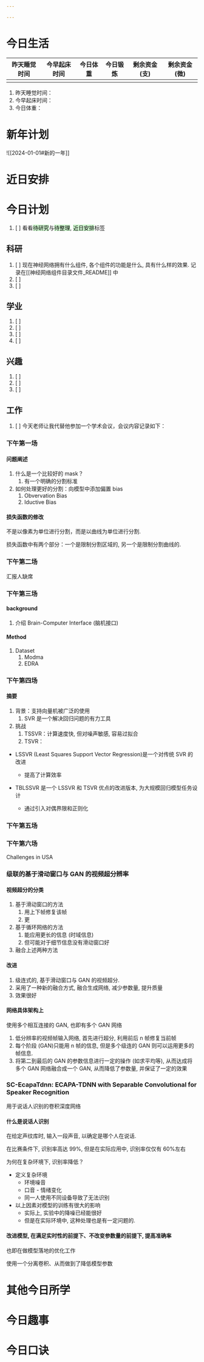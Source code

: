 ```yaml
---

---
```

# 今日生活

| 昨天睡觉时间 | 今早起床时间 | 今日体重 | 今日锻炼 | 剩余资金(支) | 剩余资金(微) |
| ------ | ------ | ---- | ---- | ------- | ------- |
|        |        |      |      |         |         |

1. 昨天睡觉时间：
2. 今早起床时间：
3. 今日体重：

# 新年计划

![[2024-01-01#新的一年]]

# 近日安排

# 今日计划

1. [ ] 看看<mark style="background: #BBFABBA6;">待研究</mark>与<mark style="background: #BBFABBA6;">待整理</mark>,  <mark style="background: #BBFABBA6;">近日安排</mark>标签

## 科研

1. [ ] 现在神经网络拥有什么组件, 各个组件的功能是什么, 具有什么样的效果. 记录在[[神经网络组件目录文件_README]] 中
2. [ ] 
3. [ ] 

## 学业

1. [ ] 
2. [ ] 
3. [ ] 
4. [ ] 

## 兴趣

1. [ ] 
2. [ ] 
3. [ ] 

## 工作

1. [ ] 今天老师让我代替他参加一个学术会议，会议内容记录如下：

### 下午第一场

#### 问题阐述

1. 什么是一个比较好的 mask？
	1. 有一个明确的分割标准
2. 如何处理更好的分割：向模型中添加偏置 bias
	1. Obvervation Bias
	2. Iductive Bias

#### 损失函数的修改

不是以像素为单位进行分割，而是以曲线为单位进行分割.

损失函数中有两个部分：一个是限制分割区域的, 另一个是限制分割曲线的.

### 下午第二场

汇报人缺席

### 下午第三场

#### background

1. 介绍 Brain-Computer Interface (脑机接口)

#### Method

1. Dataset
	1. Modma
	2. EDRA

### 下午第四场

#### 摘要

1. 背景：支持向量机被广泛的使用
	1. SVR 是一个解决回归问题的有力工具
2. 挑战
	1. TSSVR：计算速度快, 但对噪声敏感, 容易过拟合
	2. TSVR：

- LSSVR (Least Squares Support Vector Regression)是一个对传统 SVR 的改进
	- 提高了计算效率

- TBLSSVR 是一个 LSSVR 和 TSVR 优点的改进版本, 为大规模回归模型任务设计
	- 通过引入对偶界限和正则化

### 下午第五场


### 下午第六场

Challenges in USA

### 级联的基于滑动窗口与 GAN 的视频超分辨率

#### 视频超分的分类

1. 基于滑动窗口的方法
	1. 用上下帧修复该帧
	2. 更
2. 基于循环网络的方法
	1. 能应用更长的信息 (时域信息)
	2. 但可能对于细节信息没有滑动窗口好
3. 融合上述两种方法

#### 改进

1. 级连式的, 基于滑动窗口与 GAN 的视频超分. 
2. 采用了一种新的融合方式, 融合生成网络, 减少参数量, 提升质量
3. 效果很好

#### 网络具体架构上

使用多个相互连接的 GAN, 也即有多个 GAN 网络

1. 低分辨率的视频帧输入网络, 首先进行超分, 利用前后 n 帧修复当前帧
2. 每个阶段 (GAN)只能用 n 帧的信息, 但是多个级连的 GAN 则可以运用更多的帧信息.
3. 将第二到最后的 GAN 的参数信息进行一定的操作 (如求平均等), 从而达成将多个 GAN 网络融合成一个 GAN, 从而降低了参数量, 并保证了一定的效果

### SC-EcapaTdnn: ECAPA-TDNN with Separable Convolutional for Speaker Recognition

用于说话人识别的卷积深度网络

#### 什么是说话人识别

在给定声纹库时, 输入一段声音, 以确定是哪个人在说话.

在比赛条件下, 识别率高达 99%, 但是在实际应用中, 识别率仅仅有 60%左右

为何在复杂环境下, 识别率降低？

- 定义复杂环境
	- 环境噪音
	- 口音	- 情绪变化
	- 同一人使用不同设备导致了无法识别
- 以上因素对模型的训练有很大的影响
	- 实际上, 实验中的降噪已经能很好
	- 但是在实际环境中, 这种处理也是有一定问题的.
#### 改进模型, 在满足实时性的前提下、不改变参数量的前提下, 提高准确率

也即在做模型落地的优化工作

使用一个分离卷积、从而做到了降低模型参数

# 其他今日所学



# 今日趣事



# 今日口诀


